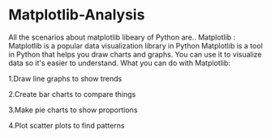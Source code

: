 # Matplotlib-Analysis

 All the scenarios about matplotlib libeary of Python are..
Matplotlib : Matplotlib is a popular data visualization library in Python
Matplotlib is a tool in Python that helps you draw charts and graphs. You can use it to visualize data so it's easier to understand.
What you can do with Matplotlib:

1.Draw line graphs to show trends

2.Create bar charts to compare things

3.Make pie charts to show proportions

4.Plot scatter plots to find patterns
